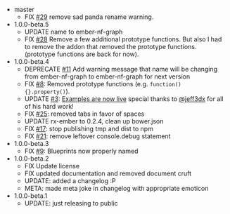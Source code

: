 - master
  - FIX [#29](//github.com/netflix/ember-nf-graph/issues/29) remove sad panda rename warning.
- 1.0.0-beta.5
  - UPDATE name to ember-nf-graph
  - FIX [#28](//github.com/netflix/ember-nf-graph/issues/28) Remove a few additional prototype functions. But also I had to 
    remove the addon that removed the prototype functions. (prototype functions are back for now).
- 1.0.0-beta.4
  - DEPRECATE [#11](//github.com/netflix/ember-nf-graph/issues/11) Add warning message that name will be changing from ember-nf-graph 
    to ember-nf-graph for next version
  - FIX [#8](//github.com/netflix/ember-nf-graph/issues/8): Removed prototype functions (e.g. `function() {}.property()`).
  - UPDATE [#3](//github.com/netflix/ember-nf-graph/issues/3): [Examples are now live](//netflix.github.io/ember-nf-graph-examples/dist) special thanks to [@jeff3dx](//github.com/jeff3dx) 
    for all of his hard work!
  - FIX [#25](//github.com/netflix/ember-nf-graph/issues/25): removed tabs in favor of spaces
  - UPDATE rx-ember to 0.2.4, clean up bower.json
  - FIX [#17](//github.com/netflix/ember-nf-graph/pull/17): stop publishing tmp and dist to npm
  - FIX [#21](//github.com/netflix/ember-nf-graph/issues/21): remove leftover console.debug statement
- 1.0.0-beta.3
  - FIX [#9](//github.com/netflix/ember-nf-graph/issues/9): Blueprints now properly named
- 1.0.0-beta.2
  - FIX Update license
  - FIX updated documentation and removed document cruft
  - UPDATE: added a changelog :P
  - META: made meta joke in changelog with appropriate emoticon
- 1.0.0-beta.1
  - UPDATE: just releasing to public
